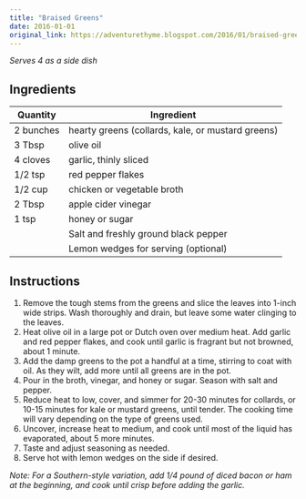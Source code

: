 ```yaml
---
title: "Braised Greens"
date: 2016-01-01
original_link: https://adventurethyme.blogspot.com/2016/01/braised-greens.html
---
```


_Serves 4 as a side dish_

## Ingredients


| Quantity | Ingredient |
| -------- | ---------- |
| 2 bunches | hearty greens (collards, kale, or mustard greens) |
| 3 Tbsp | olive oil |
| 4 cloves | garlic, thinly sliced |
| 1/2 tsp | red pepper flakes |
| 1/2 cup | chicken or vegetable broth |
| 2 Tbsp | apple cider vinegar |
| 1 tsp | honey or sugar |
| | Salt and freshly ground black pepper |
| | Lemon wedges for serving (optional) |

## Instructions


1. Remove the tough stems from the greens and slice the leaves into 1-inch wide strips. Wash thoroughly and drain, but leave some water clinging to the leaves.
2. Heat olive oil in a large pot or Dutch oven over medium heat. Add garlic and red pepper flakes, and cook until garlic is fragrant but not browned, about 1 minute.
3. Add the damp greens to the pot a handful at a time, stirring to coat with oil. As they wilt, add more until all greens are in the pot.
4. Pour in the broth, vinegar, and honey or sugar. Season with salt and pepper.
5. Reduce heat to low, cover, and simmer for 20-30 minutes for collards, or 10-15 minutes for kale or mustard greens, until tender. The cooking time will vary depending on the type of greens used.
6. Uncover, increase heat to medium, and cook until most of the liquid has evaporated, about 5 more minutes.
7. Taste and adjust seasoning as needed.
8. Serve hot with lemon wedges on the side if desired.

_Note: For a Southern-style variation, add 1/4 pound of diced bacon or ham at the beginning, and cook until crisp before adding the garlic._
